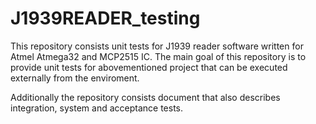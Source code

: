 # J1939READER_testing
 
This repository consists unit tests for J1939 reader software written for Atmel Atmega32 and MCP2515 IC.
The main goal of this repository is to provide unit tests for abovementioned project that can be executed externally from the enviroment. 

Additionally the repository consists document that also describes integration, system and acceptance tests. 